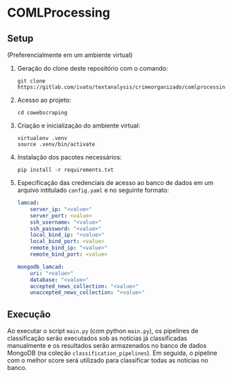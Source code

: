 # COMLProcessing

## Setup

(Preferencialmente em um ambiente virtual)

1. Geração do clone deste repositório com o comando:
    ```shell
    git clone https://gitlab.com/ivato/textanalysis/crimeorganizado/comlprocessing.git
    ```

2. Acesso ao projeto:
    ```shell
    cd cowebscraping
    ```

3. Criação e inicialização do ambiente virtual:
    ```shell
    virtualenv .venv
    source .venv/bin/activate
    ```

4. Instalação dos pacotes necessários:
    ```shell
    pip install -r requirements.txt
    ```

5. Especificação das credenciais de acesso ao banco de dados em um arquivo intitulado `config.yaml` e no seguinte formato:
    ```yml
    lamcad:
        server_ip: "<value>"
        server_port: <value>
        ssh_username: "<value>"
        ssh_password: "<value>"
        local_bind_ip: "<value>"
        local_bind_port: <value>
        remote_bind_ip: "<value>"
        remote_bind_port: <value>

    mongodb_lamcad:
        uri: "<value>"
        database: "<value>"
        accepted_news_collection: "<value>"
        unaccepted_news_collection: "<value>"
    ```

## Execução

Ao executar o script `main.py` (com python `main.py`), os pipelines de classificação serão executados sob as notícias já classificadas manualmente e os resultados serão armazenados no banco de dados MongoDB (na coleção `classification_pipelines`). Em seguida, o pipeline com o melhor score será utilizado para classificar todas as notícias no banco.